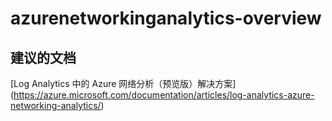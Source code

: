 
<properties
    pageTitle="azurenetworkinganalytics-overview"
    description="与 Azure 网络分析概述相关的问题"
    service="microsoft.operationalinsights"
    resource="operationalinsightsaccounts"
    authors="adoylemsft"
    displayorder=""
    selfHelpType="generic"
    supportTopicIds="32536622"
    resourceTags=""
    productPesIds="15725"
    cloudEnvironments="public, Blackforest, Fairfax"
/>


# azurenetworkinganalytics-overview


## **建议的文档**
[Log Analytics 中的 Azure 网络分析（预览版）解决方案] (https://azure.microsoft.com/documentation/articles/log-analytics-azure-networking-analytics/)


<!--HONumber=Oct16_HO4-->


